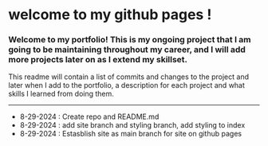 # welcome to my github pages !
### Welcome to my portfolio! This is my ongoing project that I am going to be maintaining throughout my career, and I will add more projects later on as I extend my skillset. 
This readme will contain a list of commits and changes to the project and later when I add to the portfolio, a description for each project and what skills I learned from doing them.

--------------------------------------------------------------------------------------------------------------------------------------------------------------------------------------

* 8-29-2024 : Create repo and README.md
* 8-29-2024 : add site branch and styling branch, add styling to index
* 8-29-2024 : Estasblish site as main branch for site on github pages
